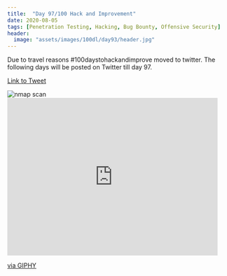 ```yaml
---
title:  "Day 97/100 Hack and Improvement"
date: 2020-08-05
tags: [Penetration Testing, Hacking, Bug Bounty, Offensive Security]
header: 
  image: "assets/images/100dl/day93/header.jpg"
---
```


Due to travel reasons #100daystohackandimprove moved to twitter. The following days will be posted on Twitter till day 97.

[Link to Tweet](https://twitter.com/eh_rajesh/status/1291263377105330176)

<img src="{{ site.url }}{{ site.baseurl }}/assets/images/100dl/day93/day97.png" alt="nmap scan">


<iframe src="https://giphy.com/embed/ToMjGpPHqo2r2Mze6d2" width="480" height="360" frameBorder="0" class="giphy-embed" allowFullScreen></iframe><p><a href="https://giphy.com/gifs/komplex28-cyberpunk-conspiracy-speculative-fiction-ToMjGpPHqo2r2Mze6d2">via GIPHY</a></p>